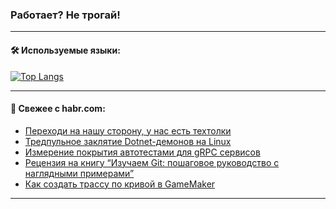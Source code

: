 ### Работает? Не трогай!

---
<!--
#### 🛠️ Technical stack:

![Java](https://img.shields.io/badge/Java-informational?logo=Oracle&style=flat&logoColor=white&color=FF4500)
![Kotlin](https://img.shields.io/badge/Kotlin-informational?logo=Kotlin&style=flat&logoColor=white&color=774D97)
![TS](https://img.shields.io/badge/TypeScript-informational?logo=typeScript&style=flat&logoColor=black&color=017acc)
![Python](https://img.shields.io/badge/Python-informational?logo=Python&style=flat&logoColor=black&color=ffdd54) <br>
![Spring](https://img.shields.io/badge/Spring-informational?logo=Spring&style=flat&logoColor=white&color=6DB33F) 
![SpringBoot](https://img.shields.io/badge/SpringBoot-informational?logo=SpringBoot&style=flat&logoColor=white&color=6DB33F)
![Nest](https://img.shields.io/badge/NestJS-informational?logo=NestJS&style=flat&logoColor=white&color=E0234E) 
![NodeJS](https://img.shields.io/badge/NodeJS-informational?logo=node.js&style=flat&logoColor=white&color=70A760)<br>
![PostgreSQL](https://img.shields.io/badge/PostgreSQL-informational?logo=PostgreSQL&style=flat&logoColor=white&color=DAA520)
![MongoDB](https://img.shields.io/badge/MongoDB-informational?logo=MongoDB&style=flat&logoColor=white&color=870000)
![Apache](https://img.shields.io/badge/Apache-informational?logo=apache&style=flat&logoColor=white&color=f74e28)

___ 
-->

#### 🛠️ Используемые языки:

[![Top Langs](https://github-readme-stats-u2qms2cxw-advtsettinggmailcoms-projects.vercel.app/api/top-langs/?username=zloylis&langs_count=10&hide_title=true&title_color=e6edf3&size_weight=0.5&count_weight=0.5&layout=compact&hide_progress=true&hide_border=true&theme=dracula)](https://github.com/zloylis)

<!---


####  :octocat:&nbsp;&nbsp; Статистика:

![GitHub stats](https://github-readme-stats-u2qms2cxw-advtsettinggmailcoms-projects.vercel.app/api?username=zloylis&show_icons=true&hide_border=true&theme=dracula&title_color=e6edf3&include_all_commits=true&count_private=true&hide_rank=false&hide_title=true&rank_icon=github)
-->
---

#### 💬 Свежее с habr.com:

<!-- BLOG-POST-LIST:START -->
- [Переходи на нашу сторону, у нас есть техтолки](https://habr.com/ru/companies/alfa/articles/844344/?utm_source=habrahabr&utm_medium=rss&utm_campaign=844344)
- [Тредпульное заклятие Dotnet-демонов на Linux](https://habr.com/ru/companies/skbkontur/articles/844502/?utm_source=habrahabr&utm_medium=rss&utm_campaign=844502)
- [Измерение покрытия автотестами для gRPC сервисов](https://habr.com/ru/articles/845020/?utm_source=habrahabr&utm_medium=rss&utm_campaign=845020)
- [Рецензия на книгу “Изучаем Git: пошаговое руководство с наглядными примерами”](https://habr.com/ru/companies/ssp-soft/articles/844980/?utm_source=habrahabr&utm_medium=rss&utm_campaign=844980)
- [Как создать трассу по кривой в GameMaker](https://habr.com/ru/articles/845218/?utm_source=habrahabr&utm_medium=rss&utm_campaign=845218)
<!-- BLOG-POST-LIST:END -->

---
